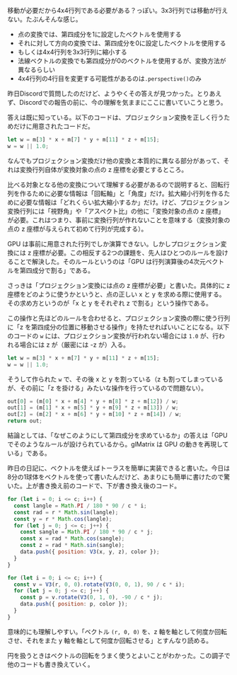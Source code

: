 移動が必要だから4x4行列である必要がある？っぽい。3x3行列では移動が行えない。たぶんそんな感じ。

* 点の変換では、第四成分を1に設定したベクトルを使用する
* それに対して方向の変換では、第四成分を0に設定したベクトルを使用する
* もしくは4x4行列を3x3行列に縮小する
* 法線ベクトルの変換でも第四成分が0のベクトルを使用するが、変換方法が異なるらしい
* 4x4行列の4行目を変更する可能性があるのは`.perspective()`のみ

昨日Discordで質問したのだけど、ようやくその答えが見つかった。とりあえず、Discordでの報告の前に、今の理解を気ままにここに書いていこうと思う。

答えは既に知っている。以下のコードは、プロジェクション変換を正しく行うためだけに用意されたコードだ。

```javascript
let w = m[3] * x + m[7] * y + m[11] * z + m[15];
w = w || 1.0;
```

なんでもプロジェクション変換だけ他の変換と本質的に異なる部分があって、それは変換行列自体が変換対象の点の z 座標を必要とするところ。

比べる対象となる他の変換について理解する必要があるので説明すると、回転行列を作るために必要な情報は「回転軸」と「角度」だけ。拡大縮小行列を作るために必要な情報は「どれくらい拡大縮小するか」だけ。けど、プロジェクション変換行列には「視野角」や「アスペクト比」の他に「変換対象の点の z 座標」が必要。これはつまり、事前に変換行列が作れないことを意味する（変換対象の点の z 座標が与えられて初めて行列が完成する）。

GPU は事前に用意された行列でしか演算できない。しかしプロジェクション変換には z 座標が必要。この相反する2つの課題を、先人はひとつのルールを設けることで解決した。そのルールというのは「GPU は行列演算後の4次元ベクトルを第四成分で割る」である。

さっきは「プロジェクション変換には点の z 座標が必要」と書いた。具体的に z 座標をどのように使うかというと、点の正しい x と y を求める際に使用する。その求め方というのが「x と y をそれぞれ z で割る」という操作である。

この操作と先ほどのルールを合わせると、プロジェクション変換の際に使う行列に「z を第四成分の位置に移動させる操作」を持たせればいいことになる。以下のコードの `w` には、プロジェクション変換が行われない場合には `1.0` が、行われる場合には z が（厳密には -z が）入る。

```javascript
let w = m[3] * x + m[7] * y + m[11] * z + m[15];
w = w || 1.0;
```

そうして作られた `w` で、その後 x と y を割っている（z も割ってしまっているが、その前に「z を掛ける」みたいな操作を行っているので問題ない）。

```javascript
out[0] = (m[0] * x + m[4] * y + m[8] * z + m[12]) / w;
out[1] = (m[1] * x + m[5] * y + m[9] * z + m[13]) / w;
out[2] = (m[2] * x + m[6] * y + m[10] * z + m[14]) / w;
return out;
```

結論としては、「なぜこのようにして第四成分を求めているか」の答えは「GPU でそのようなルールが設けられているから。glMatrix は GPU の動きを再現している」である。

昨日の日記に、ベクトルを使えばトーラスを簡単に実装できると書いた。今日は8分の1球体をベクトルを使って書いたんだけど、あまりにも簡単に書けたので驚いた。上が書き換え前のコードで、下が書き換え後のコード。

```javascript
for (let i = 0; i <= c; i++) {
  const langle = Math.PI / 180 * 90 / c * i;
  const rad = r * Math.sin(langle);
  const y = r * Math.cos(langle);
  for (let j = 0; j <= c; j++) {
    const sangle = Math.PI / 180 * 90 / c * j;
    const x = rad * Math.cos(sangle);
    const z = rad * Math.sin(sangle);
    data.push({ position: V3(x, y, z), color });
  }
}
```

```javascript
for (let i = 0; i <= c; i++) {
  const v = V3(r, 0, 0).rotate(V3(0, 0, 1), 90 / c * i);
  for (let j = 0; j <= c; j++) {
    const p = v.rotate(V3(0, 1, 0), -90 / c * j);
    data.push({ position: p, color });
  }
}
```

意味的にも理解しやすい。「ベクトル `(r, 0, 0)` を、z 軸を軸として何度か回転させ、それをまた y 軸を軸として何度か回転させる」とすんなり読める。

円を扱うときはベクトルの回転をうまく使うとよいことがわかった。この調子で他のコードも書き換えていく。
